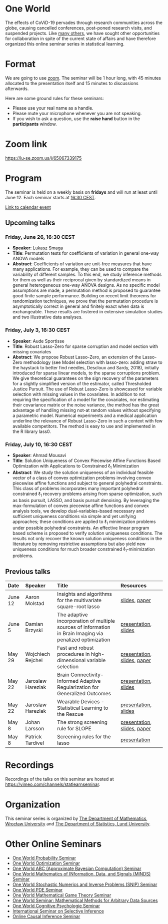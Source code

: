 <script type="text/x-mathjax-config">
  MathJax.Hub.Config({
    tex2jax: {
      inlineMath: [ ['$','$'], ["\\(","\\)"] ],
      processEscapes: true
    }
  });
</script>
<script
  type="text/javascript"
  charset="utf-8"
  src="https://cdn.mathjax.org/mathjax/latest/MathJax.js?config=TeX-AMS-MML_HTMLorMML"
>
</script>
<script
  type="text/javascript"
  charset="utf-8"
  src="https://vincenttam.github.io/javascripts/MathJaxLocal.js"
>
</script>

# One World

The effects of CoViD-19 pervades through research communities across the globe,
causing cancelled conferences, post-poned research visits, and suspended
projects. Like [many others](#other-one-world-seminars), we have sought 
other opportunities for collaboration in spite of the current state of
affairs and have therefore organized this online seminar 
series in statistical learning.

# Format

We are going to use [zoom](https://zoom.us/). The seminar will be 1 hour
long, with 45 minutes allocated to the presentation itself and 15 minutes to
discussions afterwards. 

Here are some ground rules for these seminars:

- Please use your real name as a handle.
- Please mute your microphone whenever you are not speaking.
- If you wish to ask a question, use the **raise hand** button in the
  **participants** window.

# Zoom link

<https://lu-se.zoom.us/j/65067339175>

# Program

The seminar is held on a weekly basis on **fridays** and will run
at least until June 12. Each seminar starts at
[16:30 CEST](https://www.thetimezoneconverter.com/?t=16%3A30%20pm&tz=Warsaw&).

[Link to calendar event](https://lu-se.zoom.us/meeting/u5Etce6rrTIrHdGmDxIUKT33_HsILcrt6Tui/ics?icsToken=98tyKu-trj0tGdecsR6CR_MMAo_oKOnztlhcgqd6kTv9KhV4VlClCcpRG558AsyG)

## Upcoming talks

### Friday, June 26, 16:30 CEST

- **Speaker**: Lukasz Smaga
- **Title**: Permutation tests for coefficients of variation in general one-way 
  ANOVA models
- **Abstract**: Coefficients of variation are unit-free measures that have many 
  applications. For example, they can be used to compare the variability of 
  different samples. To this end, we study inference methods for them as well as
  their reciprocal given by standardized means in general heterogeneous one-way
  ANOVA designs. As no specific model assumptions are made, a permutation method
  is proposed to guarantee good finite sample performance. Building on recent
  limit theorems for randomization techniques, we prove that the permutation 
  procedure is asymptotically correct in general and finitely exact when data 
  is exchangeable. These results are fostered in extensive simulation studies 
  and two illustrative data analyses.

### Friday, July 3, 16:30 CEST

- **Speaker**: Aude Sportisse
- **Title**: Robust Lasso-Zero for sparse corruption and model section with missing covariates
- **Abstract**: We propose Robust Lasso-Zero, an extension of the Lasso-Zero methodology (see Model selection with lasso-zero: adding straw to the haystack to better find needles, Descloux and Sardy, 2018), initially introduced for sparse linear models, to the sparse corruptions problem. We give theoretical guarantees on the sign recovery of the parameters for a slightly simplified version of the estimator, called Thresholded Justice Pursuit. The use of Robust Lasso-Zero is showcased for variable selection with missing values in the covariates. In addition to not requiring the specification of a model for the covariates, nor estimating their covariance matrix or the noise variance, the method has the great advantage of handling missing not-at random values without specifying a parametric model. Numerical experiments and a medical application underline the relevance of Robust Lasso-Zero in such a context with few available competitors. The method is easy to use and implemented in the R library lass0.

### Friday, July 10, 16:30 CEST

- **Speaker**: Ahmad Mousavi
- **Title**: Solution Uniqueness of Convex Piecewise Affine Functions Based Optimization with Applications to Constrained $\ell_1$ Minimization
- **Abstract**: We study the solution uniqueness of an individual feasible vector of a class of convex optimization problems involving convex piecewise affine functions and subject to general polyhedral constraints. This class of problems incorporates many important polyhedral constrained $\ell_1$ recovery problems arising from sparse optimization, such as basis pursuit, LASSO, and basis pursuit denoising.
By leveraging the max-formulation of convex piecewise affine functions and convex analysis tools, we develop dual-variables-based necessary and sufficient uniqueness conditions via simple and yet unifying approaches; these conditions are applied to $\ell_1$ minimization problems under possible polyhedral constraints. An effective linear program based scheme is proposed to verify solution uniqueness conditions. The results not only recover the known solution uniqueness conditions in the literature by removing restrictive assumptions but also yield new uniqueness conditions for much broader constrained $\ell_1$-minimization problems.

## Previous talks

| Date    | Speaker           | Title                                                                                                     | Resources                                                                                                                       |     |
| :------ | :---------------- | :-------------------------------------------------------------------------------------------------------- | :------------------------------------------------------------------------------------------------------------------------------ | :-- |
| June 12 | Aaron Molstad     | Insights and algorithms for the multivariate square-root lasso                                            | [slides](slides/200612-molstad.pdf), [paper](https://arxiv.org/pdf/1909.05041)                                                  |     |
| June 5  | Damian Brzyski    | The adaptive incorporation of multiple sources of information in Brain Imaging via penalized optimization | [presentation](https://vimeo.com/427870917), [slides](slides/200605-brzyski.pdf)                                                |     |
| May 29  | Wojchiech Rejchel | Fast and robust procedures in high-dimensional variable selection                                         | [presentation](https://vimeo.com/424316618), [slides](slides/200529-rejchel.pdf), [paper](https://arxiv.org/abs/1905.05876)     |     |
| May 22  | Jaroslaw Harezlak | Brain Connectivity-Informed Adaptive Regularization for Generalized Outcomes                              | [presentation](https://vimeo.com/421641945), [slides](slides/200522-harezlak-brainimaging.pdf)                                  |     |
| May 22  | Jaroslaw Harezlak | Wearable Devices - Statistical Learning to the Rescue                                                     | [presentation](https://vimeo.com/421640615), [slides](slides/200522-harezlak-accelerometry.pdf)                                 |     |
| May 8   | Johan Larsson     | The strong screening rule for SLOPE                                                                       | [presentation](https://vimeo.com/416633997), [slides](slides/200508-johanlarsson.pdf), [paper](http://arxiv.org/abs/2005.03730) |     |
| May 8   | Patrick Tardivel  | Screening rules for the lasso                                                                             | [presentation](https://vimeo.com/416630058)                                                                                     |     |


# Recordings

Recordings of the talks on this seminar are hosted at
<https://vimeo.com/channels/statlearnseminar>.

# Organization

This seminar series is organized by 
[The Department of Mathematics, Wrocław University](https://www.math.uni.wroc.pl) and 
[The Department of Statistics, Lund University](https://stat.lu.se).

# Other Online Seminars

- [One World Probability Seminar](https://www.wim.uni-mannheim.de/doering/one-world/)
- [One World Optimization Seminar](https://owos.univie.ac.at/)
- [One World ABC (Approximate Bayesian Computation) Seminar](https://warwick.ac.uk/fac/sci/statistics/news/upcoming-seminars/abcworldseminar)
- [One World Mathematics of INformation, Data, and Signals (MINDS) Seminar](https://sites.google.com/view/minds-seminar/home)
- [One World Stochastic Numerics and Inverse Problems (SNIP) Seminar](https://www.icms.org.uk/V_SNIPS.php)
- [One World PDE Seminar](https://people.bath.ac.uk/mw2319/owpde/)
- [One World Mathematical Game Theory Seminar](https://gametheorynetwork.com/one-world-game-theory-seminar/)
- [One World Seminar: Mathematical Methods for Arbitrary Data Sources](http://www.nonlocal-methods.eu/oneworld/)
- [One World Cognitive Psychologie Seminar](https://www.sowi.uni-mannheim.de/en/erdfelder/research/one-world-cps/)
- [International Seminar on Selective Inference](https://www.selectiveinferenceseminar.com)
- [Online Causal Inference Seminar](https://sites.google.com/view/ocis/home)


